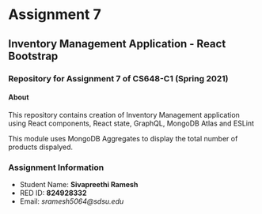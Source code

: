 # Assignment 7

## Inventory Management Application - React Bootstrap

### Repository for Assignment 7 of CS648-C1 (Spring 2021)

#### About

This repository contains creation of Inventory Management application using React components, React state, GraphQL, MongoDB Atlas and ESLint

This module uses MongoDB Aggregates to display the total number of products dispalyed. 

### Assignment Information

* Student Name: **Sivapreethi Ramesh**
* RED ID: **824928332**
* Email: _sramesh5064@sdsu.edu_
